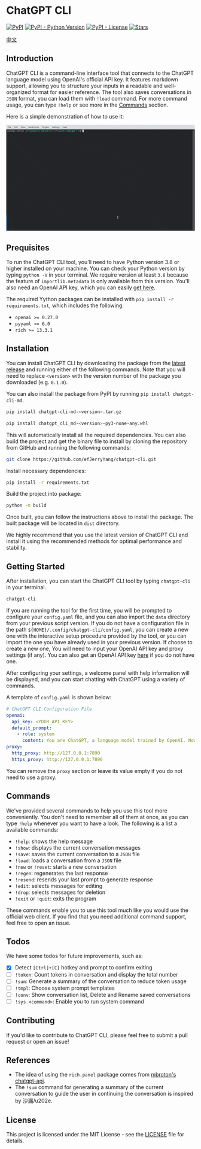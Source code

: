 # ChatGPT CLI

[![PyPI](https://img.shields.io/pypi/v/chatgpt-cli-md)](https://pypi.org/project/chatgpt-cli-md/) [![PyPI - Python Version](https://img.shields.io/pypi/pyversions/chatgpt-cli-md)](https://pypi.org/project/chatgpt-cli-md/) [![PyPI - License](https://img.shields.io/pypi/l/chatgpt-cli-md)](https://pypi.org/project/chatgpt-cli-md/) [![Stars](https://img.shields.io/github/stars/efJerryYang/chatgpt-cli)](https://github.com/efJerryYang/chatgpt-cli/stargazers)

[中文](README_zh.md)

## Introduction

ChatGPT CLI is a command-line interface tool that connects to the ChatGPT language model using OpenAI's official API key. It features markdown support, allowing you to structure your inputs in a readable and well-organized format for easier reference. The tool also saves conversations in `JSON` format, you can load them with `!load` command. For more command usage, you can type `!help` or see more in the [Commands](#commands) section.

Here is a simple demonstration of how to use it:

![demo](docs/demo/ezgif.com-optimize.gif)

<!-- For more detailed information, please check out the `<link_to_docs>`. -->

## Prequisites

To run the ChatGPT CLI tool, you'll need to have Python version 3.8 or higher installed on your machine. You can check your Python version by typing `python -V` in your terminal. We require version at least `3.8` because the feature of `importlib.metadata` is only available from this version. You'll also need an OpenAI API key, which you can easily [get here](https://platform.openai.com/account/api-keys).

The required Yython packages can be installed with `pip install -r requirements.txt`, which includes the following:

- `openai >= 0.27.0`
- `pyyaml >= 6.0`
- `rich >= 13.3.1`

## Installation

You can install ChatGPT CLI by downloading the package from the [latest release](https://github.com/efJerryYang/chatgpt-cli/releases) and running either of the following commands. Note that you will need to replace `<version>` with the version number of the package you downloaded (e.g. `0.1.0`).

You can also install the package from PyPI by running `pip install chatgpt-cli-md`.

```sh
pip install chatgpt-cli-md-<version>.tar.gz
```

```sh
pip install chatgpt_cli_md-<version>-py3-none-any.whl
```

This will automatically install all the required dependencies. You can also build the project and get the binary file to install by cloning the repository from GitHub and running the following commands:

```sh
git clone https://github.com/efJerryYang/chatgpt-cli.git
```

Install necessary dependencies:

```sh
pip install -r requirements.txt
```

Build the project into package:

```sh
python -m build
```

Once built, you can follow the instructions above to install the package. The built package will be located in `dist` directory.

We highly recommend that you use the latest version of ChatGPT CLI and install it using the recommended methods for optimal performance and stability.

## Getting Started

After installation, you can start the ChatGPT CLI tool by typing `chatgpt-cli` in your terminal.

```sh
chatgpt-cli
```

If you are running the tool for the first time, you will be prompted to configure your `config.yaml` file, and you can also import the `data` directory from your previous script version. If you do not have a configuration file in the path `${HOME}/.config/chatgpt-cli/config.yaml`, you can create a new one with the interactive setup procedure provided by the tool, or you can import the one you have already used in your previous version. If choose to create a new one, You will need to input your OpenAI API key and proxy settings (if any). You can also get an OpenAI API key [here](https://platform.openai.com/account/api-keys) if you do not have one.

After configuring your settings, a welcome panel with help information will be displayed, and you can start chatting with ChatGPT using a variety of commands.

A template of `config.yaml` is shown below:

```yaml
# ChatGPT CLI Configuration File
openai:
  api_key: <YOUR_API_KEY>
  default_prompt:
    - role: system
      content: You are ChatGPT, a language model trained by OpenAI. Now you are responsible for answering any questions the user asks.
proxy:
  http_proxy: http://127.0.0.1:7890
  https_proxy: http://127.0.0.1:7890
```

You can remove the `proxy` section or leave its value empty if you do not need to use a proxy.

## Commands

We've provided several commands to help you use this tool more conveniently. You don't need to remember all of them at once, as you can type `!help` whenever you want to have a look. The following is a list a available commands:

- `!help`: shows the help message
- `!show`: displays the current conversation messages
- `!save`: saves the current conversation to a `JSON` file
- `!load`: loads a conversation from a `JSON` file
- `!new` or `!reset`: starts a new conversation
- `!regen`: regenerates the last response
- `!resend`: resends your last prompt to generate response
- `!edit`: selects messages for editing
- `!drop`: selects messages for deletion
- `!exit` or `!quit`: exits the program

These commands enable you to use this tool much like you would use the official web client. If you find that you need additional command support, feel free to open an issue.

## Todos

We have some todos for future improvements, such as:

- [x] Detect `[Ctrl]+[C]` hotkey and prompt to confirm exiting
- [ ] `!token`: Count tokens in conversation and display the total number
- [ ] `!sum`: Generate a summary of the conversation to reduce token usage
- [ ] `!tmpl`: Choose system prompt templates
- [ ] `!conv`: Show conversation list, Delete and Rename saved conversations
- [ ] `!sys <command>`: Enable you to run system command

## Contributing

If you'd like to contribute to ChatGPT CLI, please feel free to submit a pull request or open an issue!

## References

- The idea of using the `rich.panel` package comes from [mbroton's chatgpt-api](https://github.com/mbroton/chatgpt-api).
- The `!sum` command for generating a summary of the current conversation to guide the user in continuing the conversation is inspired by 沙漏/u202e.

## License

This project is licensed under the MIT License - see the [LICENSE](LICENSE) file for details.
